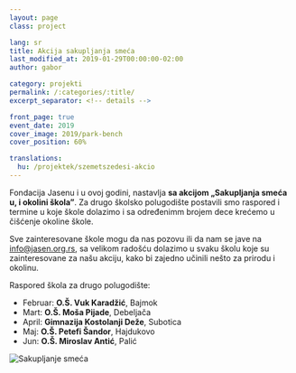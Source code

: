 ```yaml
---
layout: page
class: project

lang: sr
title: Akcija sakupljanja smeća
last_modified_at: 2019-01-29T00:00:00-02:00
author: gabor

category: projekti
permalink: /:categories/:title/
excerpt_separator: <!-- details -->

front_page: true
event_date: 2019
cover_image: 2019/park-bench
cover_position: 60%

translations:
  hu: /projektek/szemetszedesi-akcio
---
```

Fondacija Jasenu i u ovoj godini, nastavlja **sa akcijom „Sakupljanja smeća u,
i okolini škola”**. Za drugo školsko polugodište postavili smo raspored i
termine u koje škole dolazimo i sa određenimm brojem dece krećemo u čišćenje
okoline škole.

Sve zainteresovane škole mogu da nas pozovu ili da nam se jave na
[info@jasen.org.rs](mailto:info@jasen.org.rs), sa velikom radošću dolazimo u
svaku školu koje su zainteresovane za našu akciju, kako bi zajedno učinili
nešto za prirodu i okolinu.

<!-- details -->

Raspored škola za drugo polugodište:

- Februar: **O.Š. Vuk Karadžić**, Bajmok
- Mart: **O.Š. Moša Pijade**, Debeljača
- April: **Gimnazija Kostolanji Deže**, Subotica
- Maj: **O.Š. Petefi Šandor**, Hajdukovo
- Jun: **O.Š. Miroslav Antić**, Palić

<img alt="Sakupljanje smeća" class="mdl-shadow--2dp staticmap" src="//storage.googleapis.com/jasen.org.rs/2019/recycle.jpg" style="max-width: 100%;">
